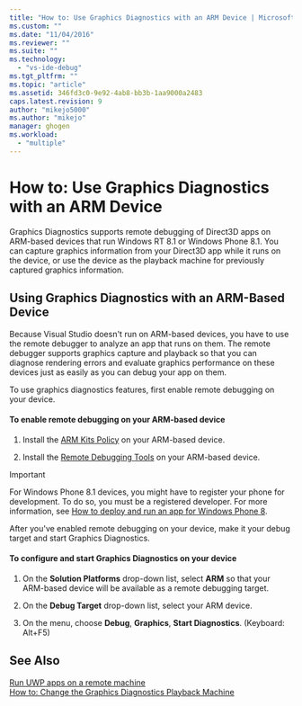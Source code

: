 ```yaml
---
title: "How to: Use Graphics Diagnostics with an ARM Device | Microsoft Docs"
ms.custom: ""
ms.date: "11/04/2016"
ms.reviewer: ""
ms.suite: ""
ms.technology: 
  - "vs-ide-debug"
ms.tgt_pltfrm: ""
ms.topic: "article"
ms.assetid: 346fd3c0-9e92-4ab8-bb3b-1aa9000a2483
caps.latest.revision: 9
author: "mikejo5000"
ms.author: "mikejo"
manager: ghogen
ms.workload: 
  - "multiple"
---
```

# How to: Use Graphics Diagnostics with an ARM Device
Graphics Diagnostics supports remote debugging of Direct3D apps on ARM-based devices that run Windows RT 8.1 or Windows Phone 8.1. You can capture graphics information from your Direct3D app while it runs on the device, or use the device as the playback machine for previously captured graphics information.  
  
## Using Graphics Diagnostics with an ARM-Based Device  
 Because Visual Studio doesn't run on ARM-based devices, you have to use the remote debugger to analyze an app that runs on them. The remote debugger supports graphics capture and playback so that you can diagnose rendering errors and evaluate graphics performance on these devices just as easily as you can debug your app on them.  
  
 To use graphics diagnostics features, first enable remote debugging on your device.  
  
#### To enable remote debugging on your ARM-based device  
  
1.  Install the [ARM Kits Policy](http://msdn.microsoft.com/windows/desktop/dn469188) on your ARM-based device.  
  
2.  Install the [Remote Debugging Tools](http://go.microsoft.com/fwlink/?LinkId=393086) on your ARM-based device.  
  
> [!IMPORTANT]
>  For Windows Phone 8.1 devices, you might have to register your phone for development. To do so, you must be a registered developer. For more information, see [How to deploy and run an app for Windows Phone 8](http://msdn.microsoft.com/library/windowsphone/develop/ff402565.aspx).  
  
 After you've enabled remote debugging on your device, make it your debug target and start Graphics Diagnostics.  
  
#### To configure and start Graphics Diagnostics on your device  
  
1.  On the **Solution Platforms** drop-down list, select **ARM** so that your ARM-based device will be available as a remote debugging target.  
  
2.  On the **Debug Target** drop-down list, select your ARM device.  
  
3.  On the menu, choose **Debug**, **Graphics**, **Start Diagnostics**. (Keyboard: Alt+F5)  
  
## See Also  
 [Run UWP apps on a remote machine](../run-windows-store-apps-on-a-remote-machine.md)   
 [How to: Change the Graphics Diagnostics Playback Machine](how-to-change-the-graphics-diagnostics-playback-machine.md)